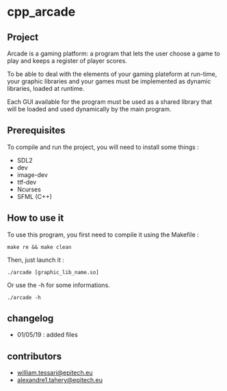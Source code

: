 # cpp\_arcade


## Project
Arcade is a gaming platform: a program that lets the user choose a game to play and keeps a register of
player scores.

To be able to deal with the elements of your gaming plateform at run-time, your graphic libraries and your games must be implemented as dynamic libraries, loaded at runtime.

Each GUI available for the program must be used as a shared library that will be loaded and used dynamically by the main program.



## Prerequisites
To compile and run the project, you will need to install some things :

* SDL2
 * dev
 * image-dev
 * ttf-dev
* Ncurses
* SFML (C++)



## How to use it
To use this program, you first need to compile it using the Makefile :
    
    make re && make clean

Then, just launch it :

    ./arcade [graphic_lib_name.so]

Or use the -h for some informations.
    
    ./arcade -h



## changelog
* 01/05/19 : added files

## contributors
* william.tessari@epitech.eu
* alexandre1.tahery@epitech.eu